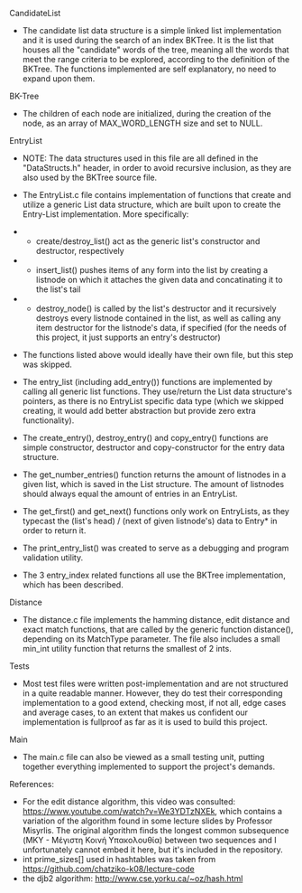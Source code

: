 CandidateList
- The candidate list data structure is a simple linked list implementation and it is used during the search of an index BKTree. It is the list that houses all the "candidate" words of the tree, meaning all the words that meet the range criteria to be explored, according to the definition of the BKTree. The functions implemented are self explanatory, no need to expand upon them.

BK-Tree
- The children of each node are initialized, during the creation of the node, as an array of MAX_WORD_LENGTH size and set to NULL.

EntryList

- NOTE: The data structures used in this file are all defined in the "DataStructs.h" header, in order to avoid recursive inclusion, as they are also used by the BKTree source file.

- The EntryList.c file contains implementation of functions that create and utilize a generic List data structure, which are built upon to create the Entry-List implementation. More specifically: 
- - create/destroy_list() act as the generic list's constructor and destructor, respectively
- - insert_list() pushes items of any form into the list by creating a listnode on which it attaches the given data and concatinating it to the list's tail
- - destroy_node() is called by the list's destructor and it recursively destroys every listnode contained in the list, as well as calling any item destructor for the listnode's data, if specified (for the needs of this project, it just supports an entry's destructor)
- The functions listed above would ideally have their own file, but this step was skipped.

- The entry_list (including add_entry()) functions are implemented by calling all generic list functions. They use/return the List data structure's pointers, as there is no EntryList specific data type (which we skipped creating, it would add better abstraction but provide zero extra functionality).
- The create_entry(), destroy_entry() and copy_entry() functions are simple constructor, destructor and copy-constructor for the entry data structure.
- The get_number_entries() function returns the amount of listnodes in a given list, which is saved in the List structure. The amount of listnodes should always equal the amount of entries in an EntryList.
- The get_first() and get_next() functions only work on EntryLists, as they typecast the (list's head) / (next of given listnode's) data to Entry* in order to return it.
- The print_entry_list() was created to serve as a debugging and program validation utility.

- The 3 entry_index related functions all use the BKTree implementation, which has been described.

Distance

- The distance.c file implements the hamming distance, edit distance and exact match functions, that are called by the generic function distance(), depending on its MatchType parameter. The file also includes a small min_int utility function that returns the smallest of 2 ints.

Tests

- Most test files were written post-implementation and are not structured in a quite readable manner. However, they do test their corresponding implementation to a good extend, checking most, if not all, edge cases and average cases, to an extent that makes us confident our implementation is fullproof as far as it is used to build this project.

Main

- The main.c file can also be viewed as a small testing unit, putting together everything implemented to support the project's demands.

References:
- For the edit distance algorithm, this video was consulted: https://www.youtube.com/watch?v=We3YDTzNXEk, which contains a variation of the algorithm found in some lecture slides by Professor Misyrlis. The original algorithm finds the longest common subsequence (ΜΚΥ - Μέγιστη Κοινή Υπακολουθία) between two sequences and I unfortunately cannot embed it here, but it's included in the repository.
- int prime_sizes[] used in hashtables was taken from https://github.com/chatziko-k08/lecture-code
- the djb2 algorithm: http://www.cse.yorku.ca/~oz/hash.html
